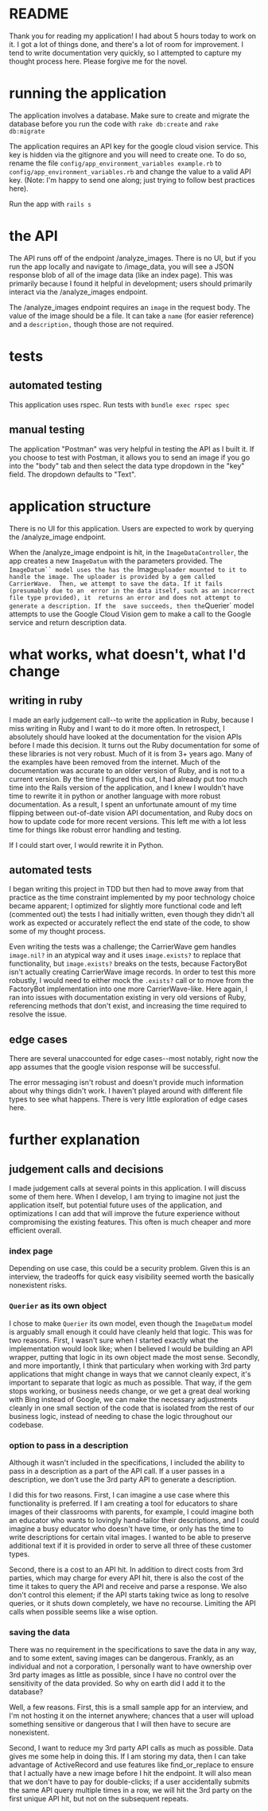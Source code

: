 # README

Thank you for reading my application! I had about 5 hours today to
work on it. I got a lot of things done, and there's a lot of room for
improvement. I tend to write documentation very quickly, so I attempted
to capture my thought process here. Please forgive me for the novel.

# running the application
The application involves a database. Make sure to create and migrate 
the database before you run the code with `rake db:create` and `rake 
db:migrate`

The application requires an API key for the google cloud vision service.
This key is hidden via the gitignore and you will need to create one.
To do so, rename the file  `config/app_environment_variables example.rb`
to `config/app_environment_variables.rb` and change the value to a
valid API key. (Note: I'm happy to send one along; just trying to
follow best practices here).

Run the app with `rails s`

# the API
The API runs off of the endpoint /analyze_images. There is no UI,
but if you run the app locally and navigate to /image_data, you will
see a JSON response blob of all of the image data (like an index 
page). This was primarily because I found it helpful in development;
users should primarily interact via the /analyze_images endpoint.

The /analyze_images endpoint requires an `image` in the request
body. The value of the image should be a file. It can take a `name` 
(for easier reference) and a `description,` though those are not 
required.

# tests

## automated testing
This application uses rspec. Run tests with `bundle exec rspec spec`

## manual testing
The application "Postman" was very helpful in testing the API as I
built it. If you choose to test with Postman, it allows you to 
send an image if you go into the "body" tab and then select the
data type dropdown in the "key" field. The dropdown defaults to 
"Text".

# application structure
There is no UI for this application. Users are expected to work
by querying the /analyze_image endpoint.

When the /analyze_image endpoint is hit, in the `ImageDataController`,
the app creates a new `ImageDatum` with the parameters provided. The 
`ImageDatum`` model uses the has the `Image` uploader mounted to it to 
handle the image. The uploader is provided by a gem called CarrierWave. 
Then, we attempt to save the data. If it fails (presumably due to an 
error in the data itself, such as an incorrect file type provided), it 
returns an error and does not attempt to generate a description. If the 
save succeeds, then the `Querier` model attempts to use the Google Cloud 
Vision gem to make a call to the Google service and return description data.

# what works, what doesn't, what I'd change

## writing in ruby
I made an early judgement call--to write the application in Ruby, because 
I miss writing in Ruby and I want to do it more often. In retrospect, I 
absolutely should have looked at the documentation for the vision APIs 
before I made this decision. It turns out the Ruby documentation for some 
of these libraries is not very robust. Much of it is from 3+ years ago. 
Many of the examples have been removed from the internet. Much of the 
documentation was accurate to an older version of Ruby, and is not to a 
current version. By the time I figured this out, I had already put too 
much time into the Rails version of the application, and I knew I wouldn't 
have time to rewrite it in python or another language with more robust 
documentation. As a result, I spent an unfortunate amount of my time 
flipping between out-of-date vision API documentation, and Ruby docs on 
how to update code for more recent versions. This left me with a lot less 
time for things like robust error handling and testing.

If I could start over, I would rewrite it in Python.

## automated tests
I began writing this project in TDD but then had to move away from that
practice as the time constraint implemented by my poor technology choice
became apparent; I optimized for slightly more functional code and left
(commented out) the tests I had initially written, even though they didn't 
all work as expected or accurately reflect the end state of the code, to
show some of my thought process.

Even writing the tests was a challenge; the CarrierWave gem handles
`image.nil?` in an atypical way and it uses `image.exists?` to replace
that functionality, but `image.exists?` breaks on the tests, because 
FactoryBot isn't actually creating CarrierWave image records. In order to
test this more robustly, I would need to either mock the `.exists?` call
or to move from the FactoryBot implementation into one more CarrierWave-like.
Here again, I ran into issues with documentation existing in very old versions
of Ruby, referencing methods that don't exist, and increasing the time required
to resolve the issue.

## edge cases
There are several unaccounted for edge cases--most notably, right
now the app assumes that the google vision response will be successful.

The error messaging isn't robust and doesn't provide much information about
why things didn't work. I haven't played around with different file types
to see what happens. There is very little exploration of edge cases here.

# further explanation

## judgement calls and decisions
I made judgement calls at several points in this application. I 
will discuss some of them here. When I develop, I am trying to 
imagine not just the application itself, but potential future uses 
of the application, and optimizations I can add that will improve 
the future experience without compromising the existing features. 
This often is much cheaper and more efficient overall.

### index page
Depending on use case, this could be a security problem. Given this
is an interview, the tradeoffs for quick easy visibility seemed
worth the basically nonexistent risks.

### `Querier` as its own object
I chose to make `Querier` its own model, even though the `ImageDatum` 
model is arguably small enough it could have cleanly held that logic. 
This was for two reasons. First, I wasn't sure when I started exactly 
what the implementation would look like; when I believed I would be 
building an API wrapper, putting that logic in its own object made 
the most sense. Secondly, and more importantly, I think that 
particulary when working with 3rd party applications that might 
change in ways that we cannot cleanly expect, it's important to 
separate that logic as much as possible. That way, if the gem stops 
working, or business needs change, or we get a great deal working 
with Bing instead of Google, we can make the necessary adjustments
cleanly in one small section of the code that is isolated from the 
rest of our business logic, instead of needing to chase the logic 
throughout our codebase.

### option to pass in a description
Although it wasn't included in the specifications, I included the 
ability to pass in a description as a part of the API call. If a 
user passes in a description, we don't use the 3rd party API to 
generate a description.

I did this for two reasons. First, I can imagine a use case where 
this functionality is preferred. If I am creating a tool for 
educators to share images of their classrooms with parents, for 
example, I could imagine both an educator who wants to lovingly 
hand-tailor their descriptions, and I could imagine a busy 
educator who doesn't have time, or only has the time to write 
descriptions for certain vital images. I wanted to be able to 
preserve additional text if it is provided in order to serve all 
three of these customer types.

Second, there is a cost to an API hit. In addition to direct costs 
from 3rd parties, which may charge for every API hit, there is also 
the cost of the time it takes to query the API and receive and 
parse a response. We also don't control this element; if the API 
starts taking twice as long to resolve queries, or it shuts down 
completely, we have no recourse. Limiting the API calls when 
possible seems like a wise option.

### saving the data
There was no requirement in the specifications to save the data 
in any way, and to some extent, saving images can be dangerous. 
Frankly, as an individual and not a corporation, I personally 
want to have ownership over 3rd party images as little as 
possible, since I have no control over the sensitivity of the 
data provided. So why on earth did I add it to the database?

Well, a few reasons. First, this is a small sample app for an 
interview, and I'm not hosting it on the internet anywhere; 
chances that a user will upload something sensitive or dangerous 
that I will then have to secure are nonexistent.

Second, I want to reduce my 3rd party API calls as much as 
possible. Data gives me some help in doing this. If I am storing 
my data, then I can take advantage of ActiveRecord and use 
features like find_or_replace to ensure that I actually have a 
new image before I hit the endpoint. It will also mean that we 
don't have to pay for double-clicks; if a user accidentally 
submits the same API query multiple times in a row, we will hit 
the 3rd party on the first unique API hit, but not on the 
subsequent repeats.
